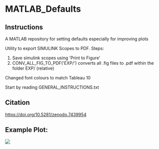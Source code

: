 # MATLAB_Defaults

## Instructions
A MATLAB repository for setting defaults especially for improving plots

Utility to export SIMULINK Scopes to PDF. Steps:
1) Save simulink scopes using 'Print to Figure'
2) CONV_ALL_FIG_TO_PDF('EXP/') converts all .fig files to .pdf within the folder EXP/ (relative)

Changed font colours to match Tableau 10

Start by reading GENERAL_INSTRUCTIONS.txt

## Citation
https://doi.org/10.5281/zenodo.7439954

## Example Plot:

![](PlottingTemplates/Figures/ProfessionalPlots_Image.png)

